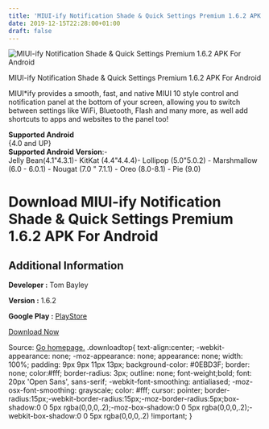 ```yaml
---
title: 'MIUI-ify Notification Shade & Quick Settings Premium 1.6.2 APK For Android'
date: 2019-12-15T22:28:00+01:00
draft: false
---
```


![MIUI-ify Notification Shade & Quick Settings Premium 1.6.2 APK For Android](https://i0.wp.com/apkhome.net/wp-content/uploads/2019/12/MIUI-ify-Notification-Shade-Quick-Settings-Premium-1.6.2.png "MIUI-ify Notification Shade & Quick Settings Premium 1.6.2 APK For Android")

  

MIUI-ify Notification Shade & Quick Settings Premium 1.6.2 APK For Android

MIUI\*ify provides a smooth, fast, and native MIUI 10 style control and notification panel at the bottom of your screen, allowing you to switch between settings like WiFi, Bluetooth, Flash and many more, as well add shortcuts to apps and websites to the panel too!

**Supported Android**  
{4.0 and UP}  
**Supported Android Version**:-  
Jelly Bean(4.1"4.3.1)- KitKat (4.4"4.4.4)- Lollipop (5.0"5.0.2) - Marshmallow (6.0 - 6.0.1) - Nougat (7.0 " 7.1.1) - Oreo (8.0-8.1) - Pie (9.0)

Download MIUI-ify Notification Shade & Quick Settings Premium 1.6.2 APK For Android
===================================================================================

Additional Information
----------------------

**Developer :** Tom Bayley

**Version :** 1.6.2

**Google Play :** [PlayStore](https://play.google.com/store/apps/details?id=com.tombayley.miui)

  

[Download Now](https://store4app.co/post/miui-ify-notification-shade-amp-quick-settings-premium-1-6-2-apk-for-android_1576435813)

  
Source: [Go homepage.](https://store4app.co/post/miui-ify-notification-shade-amp-quick-settings-premium-1-6-2-apk-for-android_1576435813) .downloadtop{ text-align:center; -webkit-appearance: none; -moz-appearance: none; appearance: none; width: 100%; padding: 9px 9px 11px 13px; background-color: #0EBD3F; border: none; color:#fff; border-radius: 3px; outline: none; font-weight;bold; font: 20px 'Open Sans', sans-serif; -webkit-font-smoothing: antialiased; -moz-osx-font-smoothing: grayscale; color: #fff; cursor: pointer; border-radius:15px;-webkit-border-radius:15px;-moz-border-radius:5px;box-shadow:0 0 5px rgba(0,0,0,.2);-moz-box-shadow:0 0 5px rgba(0,0,0,.2);-webkit-box-shadow:0 0 5px rgba(0,0,0,.2) !important; }